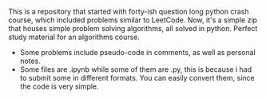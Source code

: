 This is a repository that started with forty-ish question long python crash course, which included problems similar to LeetCode. 
Now, it's a simple zip that houses simple problem solving algorithms, all solved in python. Perfect study material for an algorithms course.
  * Some problems include pseudo-code in comments, as well as personal notes.
  * Some files are .ipynb while some of them are .py, this is because i had to submit some in different formats. You can easily convert them, since the code is very simple.
